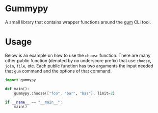 # Gummypy

A small library that contains wrapper functions around the [gum](https://github.com/charmbracelet/gum) CLI tool.

# Usage
Below is an example on how to use the `choose` function. There are many other public function (denoted by no underscore prefix) that use `choose`, `join`, `file`, etc.
Each public function has two arguments the input needed that `gum` command and the options of that command.

```python
import gummypy

def main():
    gummypy.choose(["foo", "bar", "baz"], limit=2)

if __name__ == "__main__":
    main()
```
